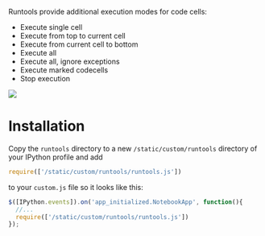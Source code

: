 Runtools provide additional execution modes for code cells:

* Execute single cell
* Execute from top to current cell
* Execute from current cell to bottom
* Execute all
* Execute all, ignore exceptions
* Execute marked codecells
* Stop execution 

![](https://raw.github.com/ipython-contrib/IPython-notebook-extensions/master/wiki-images/runtools.png)


Installation
============
Copy the `runtools` directory to a new `/static/custom/runtools` directory of your IPython profile and add
```javascript
require(['/static/custom/runtools/runtools.js'])
```
to your `custom.js` file so it looks like this:

```javascript
$([IPython.events]).on('app_initialized.NotebookApp', function(){
  //... 
  require(['/static/custom/runtools/runtools.js'])
});
```

